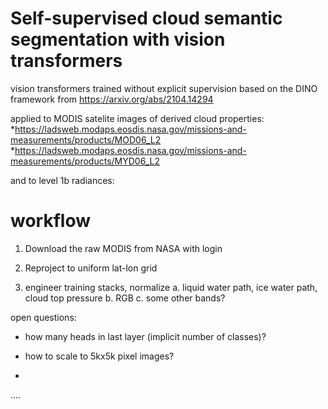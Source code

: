 # Self-supervised cloud semantic segmentation with vision transformers

vision transformers trained without explicit supervision based on the DINO framework from 
https://arxiv.org/abs/2104.14294

applied to MODIS satelite images of derived cloud properties: 
*https://ladsweb.modaps.eosdis.nasa.gov/missions-and-measurements/products/MOD06_L2
*https://ladsweb.modaps.eosdis.nasa.gov/missions-and-measurements/products/MYD06_L2

and to level 1b radiances: 


# workflow

1. Download the raw MODIS from NASA with login

2. Reproject to uniform lat-lon grid

3. engineer training stacks, normalize
    a. liquid water path, ice water path, cloud top pressure
    b. RGB
    c. some other bands? 


open questions: 

* how many heads in last layer (implicit number of classes)?

* how to scale to 5kx5k pixel images?

* 
....
